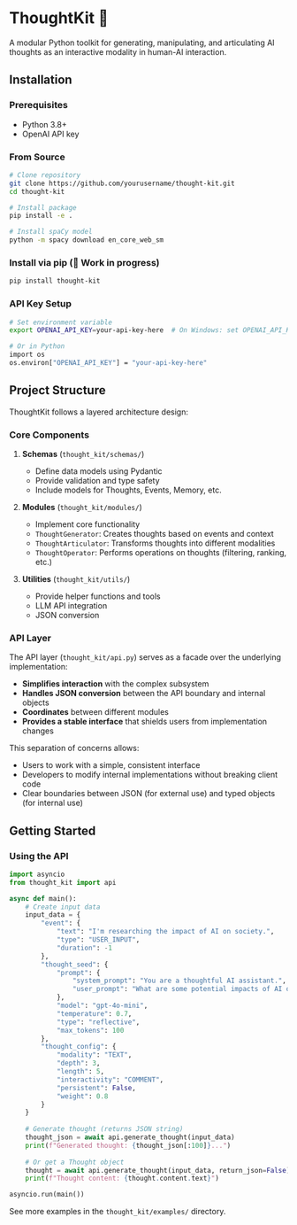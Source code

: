 # ThoughtKit 💭
A modular Python toolkit for generating, manipulating, and articulating AI thoughts as an interactive modality in human-AI interaction.

## Installation

### Prerequisites
- Python 3.8+
- OpenAI API key

### From Source
```bash
# Clone repository
git clone https://github.com/yourusername/thought-kit.git
cd thought-kit

# Install package
pip install -e .

# Install spaCy model
python -m spacy download en_core_web_sm
```

### Install via pip (🚧 Work in progress)
```bash
pip install thought-kit
```

### API Key Setup
```bash
# Set environment variable
export OPENAI_API_KEY=your-api-key-here  # On Windows: set OPENAI_API_KEY=your-api-key-here

# Or in Python
import os
os.environ["OPENAI_API_KEY"] = "your-api-key-here"
```

## Project Structure

ThoughtKit follows a layered architecture design:

### Core Components

1. **Schemas** (`thought_kit/schemas/`)
   - Define data models using Pydantic
   - Provide validation and type safety
   - Include models for Thoughts, Events, Memory, etc.

2. **Modules** (`thought_kit/modules/`)
   - Implement core functionality
   - `ThoughtGenerator`: Creates thoughts based on events and context
   - `ThoughtArticulator`: Transforms thoughts into different modalities
   - `ThoughtOperator`: Performs operations on thoughts (filtering, ranking, etc.)

3. **Utilities** (`thought_kit/utils/`)
   - Provide helper functions and tools
   - LLM API integration
   - JSON conversion

### API Layer

The API layer (`thought_kit/api.py`) serves as a facade over the underlying implementation:

- **Simplifies interaction** with the complex subsystem
- **Handles JSON conversion** between the API boundary and internal objects
- **Coordinates** between different modules
- **Provides a stable interface** that shields users from implementation changes

This separation of concerns allows:
- Users to work with a simple, consistent interface
- Developers to modify internal implementations without breaking client code
- Clear boundaries between JSON (for external use) and typed objects (for internal use)

## Getting Started

### Using the API

```python
import asyncio
from thought_kit import api

async def main():
    # Create input data
    input_data = {
        "event": {
            "text": "I'm researching the impact of AI on society.",
            "type": "USER_INPUT",
            "duration": -1
        },
        "thought_seed": {
            "prompt": {
                "system_prompt": "You are a thoughtful AI assistant.",
                "user_prompt": "What are some potential impacts of AI on society?"
            },
            "model": "gpt-4o-mini",
            "temperature": 0.7,
            "type": "reflective",
            "max_tokens": 100
        },
        "thought_config": {
            "modality": "TEXT",
            "depth": 3,
            "length": 5,
            "interactivity": "COMMENT",
            "persistent": False,
            "weight": 0.8
        }
    }
    
    # Generate thought (returns JSON string)
    thought_json = await api.generate_thought(input_data)
    print(f"Generated thought: {thought_json[:100]}...")
    
    # Or get a Thought object
    thought = await api.generate_thought(input_data, return_json=False)
    print(f"Thought content: {thought.content.text}")

asyncio.run(main())
```

See more examples in the `thought_kit/examples/` directory.

